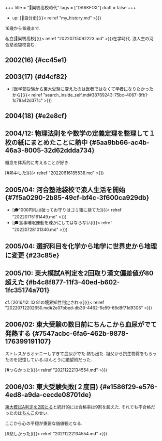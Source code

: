 +++
title = "🦊巣鴨高校時代"
tags = ["DARKFOX"]
draft = false
+++

-   up: [🦊自分史]({{< relref "my_history.md" >}})

16歳から19歳まで.

私立[📝巣鴨高校]({{< relref "20220715092223.md" >}})在学時代. 浪人生の河合塾池袋校含む.


## 2002(16) {#cc45e1}


## 2003(17) {#d4cf82}

-   [医学部受験から東大受験に変えたのは医者ではなくて学者になりたかったから]({{< relref "search_inside_self.md#38769243-75bc-4067-8fb1-1c78a42d371c" >}})


## 2004(18) {#e2e8cf}


## 2004/12: 物理法則をや数学の定義定理を整理して１枚の紙にまとめたことに熱中 {#5aa9bb66-ac4b-46a3-8005-32d62ddda734}

概念を体系的に考えることが好き.

[#熱中した]({{< relref "20220616185538.md" >}})


## 2005/04: 河合塾池袋校で浪人生活を開始 {#7f5a0290-2b85-49cf-bf4c-3f600ca929db}

-   [🎓1000円札は破ってお守りはゴミ箱に捨てた]({{< relref "20220715161449.md" >}})
-   [🎓食事睡眠運動を疎かにしてはならない]({{< relref "20220728101340.md" >}})


## 2005/04: 選択科目を化学から地学に世界史から地理に変更 {#23c85e}


## 2005/10: 東大模試A判定を2回取り漢文偏差値が80超えた {#b4c8f877-11f3-40ed-b602-1fc35174a701}

cf. [2016/12: IQ 81の境界知性判定される]({{< relref "20220712202650.md#2e07bbed-db39-4462-9e59-66d8f71d9305" >}})


## 2006/02: 東大受験の数日前にちんこから血尿がでて発熱する {#7547acbc-6fa6-462b-9878-176399191107}

ストレスからオナニーしすぎて血尿がでた.熱も出た. 祖父から抗生物質をもらったのを記憶している.ほんとうに絶望的だった.

[#つらかった]({{< relref "20211222134554.md" >}})


## 2006/03: 東大受験失敗(２度目) {#e1586f29-e576-4ed8-a9da-cecde08701de}

[東大模試A判定を2回とる](#b4c8f877-11f3-40ed-b602-1fc35174a701)と統計的には合格率は9割を超えた. それでも不合格だったのは[ちんこ](#7547acbc-6fa6-462b-9878-176399191107)のせい.

ここから心の平穏が重要な価値観となる.

[#悲しかった]({{< relref "20211222134554.md" >}})
